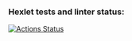 ### Hexlet tests and linter status:
[![Actions Status](https://github.com/NeoSolution1998/php-project-lvl4/workflows/hexlet-check/badge.svg)](https://github.com/NeoSolution1998/php-project-lvl4/actions)